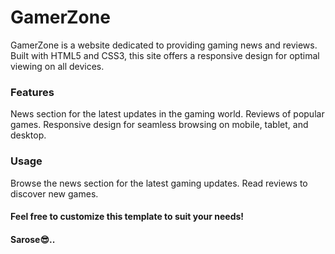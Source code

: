 # GamerZone
<p>GamerZone is a website dedicated to providing gaming news and reviews. Built with HTML5 and CSS3, this site offers a responsive design for optimal viewing on all devices.</p>

<h3>Features</h3>
News section for the latest updates in the gaming world.
Reviews of popular games.
Responsive design for seamless browsing on mobile, tablet, and desktop.

<h3>Usage</h3>
Browse the news section for the latest gaming updates.
Read reviews to discover new games.

<h4>Feel free to customize this template to suit your needs!</h4>
<h4>Sarose😎..</h4>


